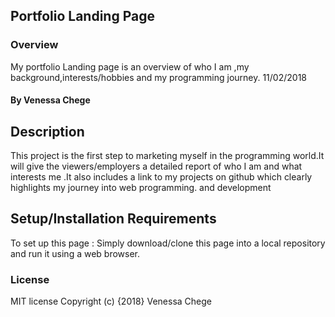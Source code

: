 ## Portfolio Landing Page
### Overview
My portfolio Landing page is an overview of who I am ,my background,interests/hobbies and my programming journey.
11/02/2018
#### By Venessa Chege
## Description
This project is the first step to marketing myself in the programming world.It will give the viewers/employers a detailed 
report of who I am and what interests me .It also includes a link to my projects on github which clearly highlights my journey 
into web programming. and development
## Setup/Installation Requirements
To set up this page :
Simply download/clone this page into a local repository and run it using a web browser.
### License
MIT license
Copyright (c) {2018} Venessa Chege
  
